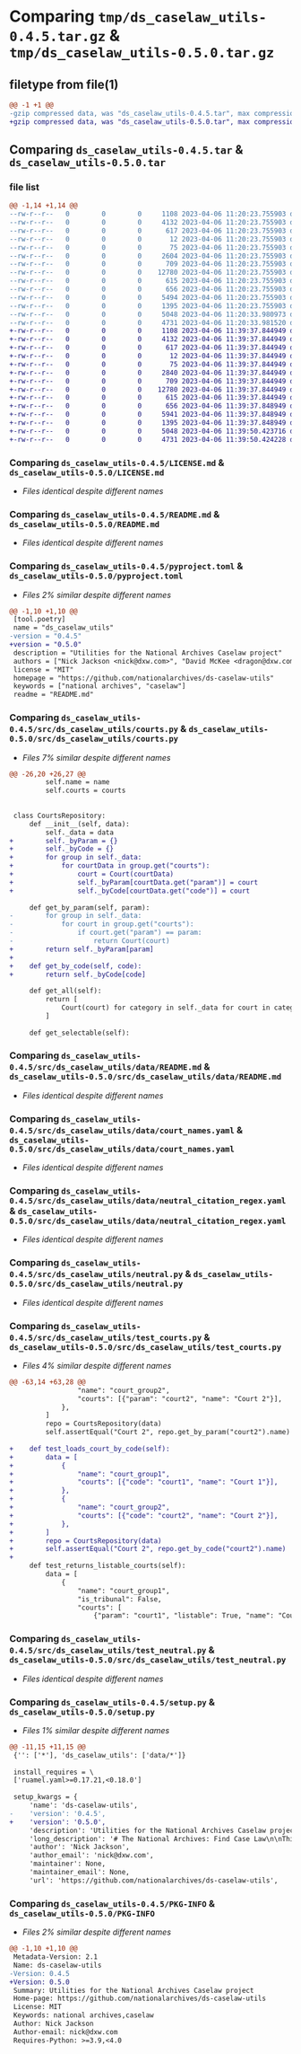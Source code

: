 # Comparing `tmp/ds_caselaw_utils-0.4.5.tar.gz` & `tmp/ds_caselaw_utils-0.5.0.tar.gz`

## filetype from file(1)

```diff
@@ -1 +1 @@
-gzip compressed data, was "ds_caselaw_utils-0.4.5.tar", max compression
+gzip compressed data, was "ds_caselaw_utils-0.5.0.tar", max compression
```

## Comparing `ds_caselaw_utils-0.4.5.tar` & `ds_caselaw_utils-0.5.0.tar`

### file list

```diff
@@ -1,14 +1,14 @@
--rw-r--r--   0        0        0     1108 2023-04-06 11:20:23.755903 ds_caselaw_utils-0.4.5/LICENSE.md
--rw-r--r--   0        0        0     4132 2023-04-06 11:20:23.755903 ds_caselaw_utils-0.4.5/README.md
--rw-r--r--   0        0        0      617 2023-04-06 11:20:23.755903 ds_caselaw_utils-0.4.5/pyproject.toml
--rw-r--r--   0        0        0       12 2023-04-06 11:20:23.755903 ds_caselaw_utils-0.4.5/src/ds_caselaw_utils/.gitignore
--rw-r--r--   0        0        0       75 2023-04-06 11:20:23.755903 ds_caselaw_utils-0.4.5/src/ds_caselaw_utils/__init__.py
--rw-r--r--   0        0        0     2604 2023-04-06 11:20:23.755903 ds_caselaw_utils-0.4.5/src/ds_caselaw_utils/courts.py
--rw-r--r--   0        0        0      709 2023-04-06 11:20:23.755903 ds_caselaw_utils-0.4.5/src/ds_caselaw_utils/data/README.md
--rw-r--r--   0        0        0    12780 2023-04-06 11:20:23.755903 ds_caselaw_utils-0.4.5/src/ds_caselaw_utils/data/court_names.yaml
--rw-r--r--   0        0        0      615 2023-04-06 11:20:23.755903 ds_caselaw_utils-0.4.5/src/ds_caselaw_utils/data/neutral_citation_regex.yaml
--rw-r--r--   0        0        0      656 2023-04-06 11:20:23.755903 ds_caselaw_utils-0.4.5/src/ds_caselaw_utils/neutral.py
--rw-r--r--   0        0        0     5494 2023-04-06 11:20:23.755903 ds_caselaw_utils-0.4.5/src/ds_caselaw_utils/test_courts.py
--rw-r--r--   0        0        0     1395 2023-04-06 11:20:23.755903 ds_caselaw_utils-0.4.5/src/ds_caselaw_utils/test_neutral.py
--rw-r--r--   0        0        0     5048 2023-04-06 11:20:33.980973 ds_caselaw_utils-0.4.5/setup.py
--rw-r--r--   0        0        0     4731 2023-04-06 11:20:33.981520 ds_caselaw_utils-0.4.5/PKG-INFO
+-rw-r--r--   0        0        0     1108 2023-04-06 11:39:37.844949 ds_caselaw_utils-0.5.0/LICENSE.md
+-rw-r--r--   0        0        0     4132 2023-04-06 11:39:37.844949 ds_caselaw_utils-0.5.0/README.md
+-rw-r--r--   0        0        0      617 2023-04-06 11:39:37.844949 ds_caselaw_utils-0.5.0/pyproject.toml
+-rw-r--r--   0        0        0       12 2023-04-06 11:39:37.844949 ds_caselaw_utils-0.5.0/src/ds_caselaw_utils/.gitignore
+-rw-r--r--   0        0        0       75 2023-04-06 11:39:37.844949 ds_caselaw_utils-0.5.0/src/ds_caselaw_utils/__init__.py
+-rw-r--r--   0        0        0     2840 2023-04-06 11:39:37.844949 ds_caselaw_utils-0.5.0/src/ds_caselaw_utils/courts.py
+-rw-r--r--   0        0        0      709 2023-04-06 11:39:37.844949 ds_caselaw_utils-0.5.0/src/ds_caselaw_utils/data/README.md
+-rw-r--r--   0        0        0    12780 2023-04-06 11:39:37.844949 ds_caselaw_utils-0.5.0/src/ds_caselaw_utils/data/court_names.yaml
+-rw-r--r--   0        0        0      615 2023-04-06 11:39:37.844949 ds_caselaw_utils-0.5.0/src/ds_caselaw_utils/data/neutral_citation_regex.yaml
+-rw-r--r--   0        0        0      656 2023-04-06 11:39:37.848949 ds_caselaw_utils-0.5.0/src/ds_caselaw_utils/neutral.py
+-rw-r--r--   0        0        0     5941 2023-04-06 11:39:37.848949 ds_caselaw_utils-0.5.0/src/ds_caselaw_utils/test_courts.py
+-rw-r--r--   0        0        0     1395 2023-04-06 11:39:37.848949 ds_caselaw_utils-0.5.0/src/ds_caselaw_utils/test_neutral.py
+-rw-r--r--   0        0        0     5048 2023-04-06 11:39:50.423716 ds_caselaw_utils-0.5.0/setup.py
+-rw-r--r--   0        0        0     4731 2023-04-06 11:39:50.424228 ds_caselaw_utils-0.5.0/PKG-INFO
```

### Comparing `ds_caselaw_utils-0.4.5/LICENSE.md` & `ds_caselaw_utils-0.5.0/LICENSE.md`

 * *Files identical despite different names*

### Comparing `ds_caselaw_utils-0.4.5/README.md` & `ds_caselaw_utils-0.5.0/README.md`

 * *Files identical despite different names*

### Comparing `ds_caselaw_utils-0.4.5/pyproject.toml` & `ds_caselaw_utils-0.5.0/pyproject.toml`

 * *Files 2% similar despite different names*

```diff
@@ -1,10 +1,10 @@
 [tool.poetry]
 name = "ds_caselaw_utils"
-version = "0.4.5"
+version = "0.5.0"
 description = "Utilities for the National Archives Caselaw project"
 authors = ["Nick Jackson <nick@dxw.com>", "David McKee <dragon@dxw.com>", "Tim Cowlishaw <tim@timcowlishaw.co.uk>", "Laura Porter <laura@dxw.com>"]
 license = "MIT"
 homepage = "https://github.com/nationalarchives/ds-caselaw-utils"
 keywords = ["national archives", "caselaw"]
 readme = "README.md"
```

### Comparing `ds_caselaw_utils-0.4.5/src/ds_caselaw_utils/courts.py` & `ds_caselaw_utils-0.5.0/src/ds_caselaw_utils/courts.py`

 * *Files 7% similar despite different names*

```diff
@@ -26,20 +26,27 @@
         self.name = name
         self.courts = courts
 
 
 class CourtsRepository:
     def __init__(self, data):
         self._data = data
+        self._byParam = {}
+        self._byCode = {}
+        for group in self._data:
+            for courtData in group.get("courts"):
+                court = Court(courtData)
+                self._byParam[courtData.get("param")] = court
+                self._byCode[courtData.get("code")] = court
 
     def get_by_param(self, param):
-        for group in self._data:
-            for court in group.get("courts"):
-                if court.get("param") == param:
-                    return Court(court)
+        return self._byParam[param]
+
+    def get_by_code(self, code):
+        return self._byCode[code]
 
     def get_all(self):
         return [
             Court(court) for category in self._data for court in category.get("courts")
         ]
 
     def get_selectable(self):
```

### Comparing `ds_caselaw_utils-0.4.5/src/ds_caselaw_utils/data/README.md` & `ds_caselaw_utils-0.5.0/src/ds_caselaw_utils/data/README.md`

 * *Files identical despite different names*

### Comparing `ds_caselaw_utils-0.4.5/src/ds_caselaw_utils/data/court_names.yaml` & `ds_caselaw_utils-0.5.0/src/ds_caselaw_utils/data/court_names.yaml`

 * *Files identical despite different names*

### Comparing `ds_caselaw_utils-0.4.5/src/ds_caselaw_utils/data/neutral_citation_regex.yaml` & `ds_caselaw_utils-0.5.0/src/ds_caselaw_utils/data/neutral_citation_regex.yaml`

 * *Files identical despite different names*

### Comparing `ds_caselaw_utils-0.4.5/src/ds_caselaw_utils/neutral.py` & `ds_caselaw_utils-0.5.0/src/ds_caselaw_utils/neutral.py`

 * *Files identical despite different names*

### Comparing `ds_caselaw_utils-0.4.5/src/ds_caselaw_utils/test_courts.py` & `ds_caselaw_utils-0.5.0/src/ds_caselaw_utils/test_courts.py`

 * *Files 4% similar despite different names*

```diff
@@ -63,14 +63,28 @@
                 "name": "court_group2",
                 "courts": [{"param": "court2", "name": "Court 2"}],
             },
         ]
         repo = CourtsRepository(data)
         self.assertEqual("Court 2", repo.get_by_param("court2").name)
 
+    def test_loads_court_by_code(self):
+        data = [
+            {
+                "name": "court_group1",
+                "courts": [{"code": "court1", "name": "Court 1"}],
+            },
+            {
+                "name": "court_group2",
+                "courts": [{"code": "court2", "name": "Court 2"}],
+            },
+        ]
+        repo = CourtsRepository(data)
+        self.assertEqual("Court 2", repo.get_by_code("court2").name)
+
     def test_returns_listable_courts(self):
         data = [
             {
                 "name": "court_group1",
                 "is_tribunal": False,
                 "courts": [
                     {"param": "court1", "listable": True, "name": "Court 1"},
```

### Comparing `ds_caselaw_utils-0.4.5/src/ds_caselaw_utils/test_neutral.py` & `ds_caselaw_utils-0.5.0/src/ds_caselaw_utils/test_neutral.py`

 * *Files identical despite different names*

### Comparing `ds_caselaw_utils-0.4.5/setup.py` & `ds_caselaw_utils-0.5.0/setup.py`

 * *Files 1% similar despite different names*

```diff
@@ -11,15 +11,15 @@
 {'': ['*'], 'ds_caselaw_utils': ['data/*']}
 
 install_requires = \
 ['ruamel.yaml>=0.17.21,<0.18.0']
 
 setup_kwargs = {
     'name': 'ds-caselaw-utils',
-    'version': '0.4.5',
+    'version': '0.5.0',
     'description': 'Utilities for the National Archives Caselaw project',
     'long_description': '# The National Archives: Find Case Law\n\nThis repository is part of the [Find Case Law](https://caselaw.nationalarchives.gov.uk/) project at [The National Archives](https://www.nationalarchives.gov.uk/). For more information on the project, check [the documentation](https://github.com/nationalarchives/ds-find-caselaw-docs).\n\n# Python Utilities\n\n![PyPI](https://img.shields.io/pypi/v/ds-caselaw-utils) ![Libraries.io dependency status for latest release](https://img.shields.io/librariesio/release/pypi/ds-caselaw-utils)\n\nThis repository contains common functions used throughout the National Archives Caselaw project, reducing duplication and complexity.\n\npypi name: [ds-caselaw-utils](https://pypi.org/project/ds-caselaw-utils)\npython import name: `ds_caselaw_utils`\n\n## Examples\n\n```\nfrom ds_caselaw_utils import neutral_url\nneutral_url("[2022] EAT 1")  # \'/eat/2022/4\'\n\nfrom ds_caselaw_utils import courts\n\ncourts.get_all() # return a list of all courts\n\ncourts.get_by_param("ewhc/ch") # get a court by its parameter value\n\ncourts.get_selectable() # returns a list of all courts that are whitelisted to\n                        # appear as searchable options\n\ncourts.get_listable_groups() # returns a grouped list of courts that are whitelisted to\n                             # be listed publicly\n\ncourts.get_listable_courts() # returns a list of all *courts* (ie not tribunals)\n                             # which are whitelisted to be listed publicly\n\ncourts.get_listable_tribunals() # return a list of all *tribunals*  which are\n                                # whitelisted to be listed publicly\n\n\n```\n\nThe list of courts is defined in `src/ds_caselaw_utils/data/court_names.yml`. The format is as follows:\n\n```\n- name: high_court # Internal name of a group of courts to be displayed together\n  display_name: "High Court" # An optional public facing name for this group.\n  is_tribunal: false # Whether this group contains courts or tribunals\n  courts: # List of courts to be displayed under this group\n    -\n        # An internal code for this court:\n        code: EWHC-SeniorCourtsCosts\n         # The public facing name of the court:\n        name: Senior Courts Costs Office\n        # An alternative wording for use in listings (optional, defaults to `name`)\n        list_name: High Court (Senior Court Costs Office)\n        # A URL to link to for more information on this court:\n        link: https://www.gov.uk/courts-tribunals/senior-courts-costs-office\n        # A regex matching neutral citations for this court\'s judgments:\n        ncn: \\[(\\d{4})\\] (EWHC) (\\d+) \\((SCCO)\\)\n        # The canonical parameter value used in searches for this court:\n        param: \'ewhc/scco\'\n        # Any additional parameter aliases which display judgments from this court:\n        extra_params: [\'ewhc/costs\']\n        # The year of the first judgment we have on file for this court:\n        start_year: 2003\n        # The year of the last judgment we have on file for this court\n        # (optional, defaults to current year):\n        end_year: ~\n        # Whether to expose this court publicly as selectable in search filters:\n        selectable: true\n        # Whether to expose this court publicly in listings:\n        listable: true\n```\n\n## Testing\n\n```bash\n$ poetry shell\n$ cd src/ds_caselaw_utils\n$ python -m unittest\n```\n\n## Building\n\n```bash\n$ rm -rf dist\n$ poetry build\n$ python3 -m twine upload --repository testpypi dist/* --verbose\n```\n\n## Releasing\n\nWhen making a new release, update the [changelog](CHANGELOG.md) in the release\npull request.\n\nThe package will **only** be released to PyPI if the branch is tagged. A merge\nto main alone will **not** trigger a release to PyPI.\n\nTo create a release:\n\n0. Update the version number in `pyproject.toml`\n1. Create a branch `release/v{major}.{minor}.{patch}`\n2. Update `CHANGELOG.md` and `pyproject.toml` for the release\n3. Commit and push\n4. Open a PR from that branch to main\n5. Get approval on the PR\n6. Tag the HEAD of the PR `v{major}.{minor}.{patch}` and push the tag\n7. Merge the PR to main and push\n8. Add a new release to Github for that tag for consistency\'s sake\n',
     'author': 'Nick Jackson',
     'author_email': 'nick@dxw.com',
     'maintainer': None,
     'maintainer_email': None,
     'url': 'https://github.com/nationalarchives/ds-caselaw-utils',
```

### Comparing `ds_caselaw_utils-0.4.5/PKG-INFO` & `ds_caselaw_utils-0.5.0/PKG-INFO`

 * *Files 2% similar despite different names*

```diff
@@ -1,10 +1,10 @@
 Metadata-Version: 2.1
 Name: ds-caselaw-utils
-Version: 0.4.5
+Version: 0.5.0
 Summary: Utilities for the National Archives Caselaw project
 Home-page: https://github.com/nationalarchives/ds-caselaw-utils
 License: MIT
 Keywords: national archives,caselaw
 Author: Nick Jackson
 Author-email: nick@dxw.com
 Requires-Python: >=3.9,<4.0
```

